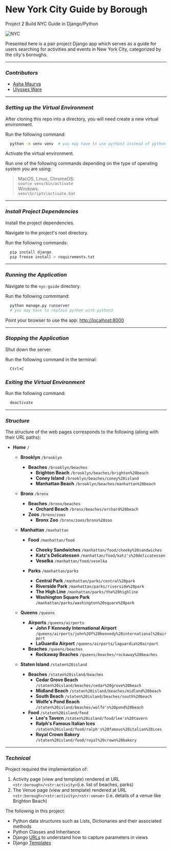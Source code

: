 # New York City Guide by Borough
Project 2 Build NYC Guide in Django/Python

![NYC](https://s-media-cache-ak0.pinimg.com/originals/eb/8f/82/eb8f82555f88f8364929e5e829702caf.jpg)

Presented here is a pair project Django app which serves as a guide for users searching for activities and events in New York City, categorized by the city's boroughs.

---

### _Contributors_ ###

- [Asha Maurya](https://github.com/jtc21am)  
- [Ulysses Ware](https://github.com/ThomasWare)

---

### _Setting up the Virtual Environment_ ###

After cloning this repo into a directory, you will need create a new virtual environment.

Run the following command:

```bash
  python -m venv venv  # you may have to use python3 instead of python
```

Activate the virtual environment.

Run one of the following commands depending on the type of operating system you are using:

> MacOS, Linux, ChromeOS:  
> `source venv/bin/activate`  
> Windows:  
> `venv\Scripts\activate.bat`

---

### _Install Project Dependencies_ ###

Install the project dependencies.

Navigate to the project's root directory.

Run the following commands:

```bash
  pip install django
  pip freeze install > requirements.txt
```

---

### _Running the Application_ ###

Navigate to the `nyc-guide` directory.

Run the following commmand:

```bash
  python manage.py runserver 
  # you may have to replace python with python3
```

Point your browser to use the app:
[http://localhost:8000](http://localhost:8000)

---

### _Stopping the Application_ ###

Shut down the server.

Run the following command in the terminal:

```bash
  Ctrl+C
```


### _Exiting the Virtual Environment_ ###

Run the following command:

```bash
  deactivate
```

---

### _Structure_ ###

The structure of the web pages corresponds to the following (along with their URL paths):

- **Home** `/`

  - **Brooklyn** `/brooklyn`
    - **Beaches** `/brooklyn/beaches`
      - **Brighton Beach** `/brooklyn/beaches/brighton%20beach`
      - **Coney Island** `/brooklyn/beaches/coney%20island`
      - **Manhattan Beach** `/brooklyn/beaches/manhattan%20beach`
  - **Bronx** `/bronx`
    - **Beaches** `/bronx/beaches`
      - **Orchard Beach** `/bronx/beaches/orchard%20beach`
    - **Zoos** `/bronx/zoos`
      - **Bronx Zoo** `/bronx/zoos/bronx%20zoo`
  - **Manhattan** `/manhattan`

    - **Food** `/manhattan/food`

      - **Cheeky Sandwiches** `/manhattan/food/cheeky%20sandwiches`
      - **Katz's Delicatessen** `/manhattan/food/katz's%20delicatessen`
      - **Veselka** `/manhattan/food/veselka`

    - **Parks** `/manhattan/parks`
      - **Central Park** `/manhattan/parks/central%20park`
      - **Riverside Park** `/manhattan/parks/riverside%20park`
      - **The High Line** `/manhattan/parks/the%20highline`
      - **Washington Square Park** `/manhattan/parks/washington%20square%20park`

  - **Queens** `/queens`
    - **Airports** `/queens/airports`
      - **John F Kennedy International Airport** `/queens/airports/john%20f%20kennedy%20international%20airport`
      - **LaGuardia Airport** `/queens/airports/laguardia%20airport`
    - **Beaches** `/queens/beaches`
      - **Rockaway Beaches** `/queens/beaches/rockaway%20beaches`
  - **Staten Island** `/staten%20island`
    - **Beaches** `/staten%20island/beaches`
      - **Cedar Grove Beach** `/staten%20island/beaches/cedar%20grove%20beach`
      - **Midland Beach** `/staten%20island/beaches/midland%20beach`
      - **South Beach** `/staten%20island/beaches/south%20beach`
      - **Wolfe's Pond Beach** `/staten%20island/beaches/wolfe's%20pond%20beach`
    - **Food** `/staten%20island/food`
      - **Lee's Tavern** `/staten%20island/food/lee's%20tavern`
      - **Ralph's Famous Italian Ices** `/staten%20island/food/ralph's%20famous%20italian%20ices`
      - **Royal Crown Bakery** `/staten%20island/food/royal%20crown%20bakery`
  
---

### _Technical_ ###
Project required the implementation of:
1. Activity page (view and template) rendered at URL `<str:borough>/<str:activity>`(i.e. list of beaches, parks)
2. The Venue page (view and template) rendered at URL `<str:borough>/<str:activity>/<str:venue>` (i.e. details of a venue like Brighton Beach)

The following  in this project:
- Python data structures such as Lists, Dictionaries and their associated methods
- Python Classes and Inheritance
- Django [URLs](https://docs.djangoproject.com/en/3.2/topics/http/urls/) to understand how to capture parameters in views
- Django [Templates](https://docs.djangoproject.com/en/3.2/ref/templates/language/)